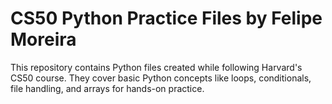# **CS50 Python Practice Files** by Felipe Moreira
This repository contains Python files created while following Harvard's CS50 course. They cover basic Python concepts like loops, conditionals, file handling, and arrays for hands-on practice.
